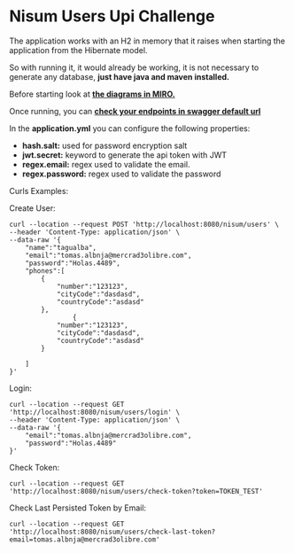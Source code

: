 # Nisum Users Upi Challenge

The application works with an H2 in memory that it raises when starting the application from the Hibernate model.

So with running it, it would already be working, it is not necessary to generate any database, **just have java and maven installed.**

Before starting look at [**the diagrams in MIRO.**](https://miro.com/app/board/uXjVOgrOq8k=/?share_link_id=252348853638)


Once running, you can [**check your endpoints in swagger default url**](http://localhost:8080/swagger-ui/index.html#/)

In the **application.yml** you can configure the following properties:

- **hash.salt:** used for password encryption salt
- **jwt.secret:** keyword to generate the api token with JWT
- **regex.email:** regex used to validate the email.
- **regex.password:** regex used to validate the password


Curls Examples:

Create User:

```
curl --location --request POST 'http://localhost:8080/nisum/users' \
--header 'Content-Type: application/json' \
--data-raw '{
    "name":"tagualba",
    "email":"tomas.albnja@mercrad3olibre.com",
    "password":"Holas.4489",
    "phones":[
        {
            "number":"123123",
            "cityCode":"dasdasd",
            "countryCode":"asdasd"
        },
                {
            "number":"123123",
            "cityCode":"dasdasd",
            "countryCode":"asdasd"
        }

    ]
}'
```

Login:

```
curl --location --request GET 'http://localhost:8080/nisum/users/login' \
--header 'Content-Type: application/json' \
--data-raw '{
    "email":"tomas.albnja@mercrad3olibre.com",
    "password":"Holas.4489"
}'
```

Check Token:

```
curl --location --request GET 'http://localhost:8080/nisum/users/check-token?token=TOKEN_TEST'
```

Check Last Persisted Token by Email:

```
curl --location --request GET 'http://localhost:8080/nisum/users/check-last-token?email=tomas.albnja@mercrad3olibre.com'
```
